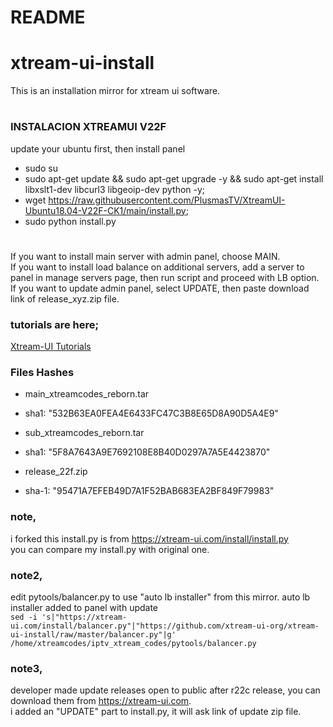# README #
# xtream-ui-install
This is an installation mirror for xtream ui software.
#
#
### INSTALACION XTREAMUI V22F ###

update your ubuntu first, then install panel  

- sudo su
- sudo apt-get update && sudo apt-get upgrade -y && sudo apt-get install libxslt1-dev libcurl3 libgeoip-dev python -y;
- wget https://raw.githubusercontent.com/PlusmasTV/XtreamUI-Ubuntu18.04-V22F-CK1/main/install.py; 
- sudo python install.py  
#
#
If you want to install main server with admin panel, choose MAIN.  
If you want to install load balance on additional servers, add a server to panel in manage servers page, then run script and proceed with LB option.  
If you want to update admin panel, select UPDATE, then paste download link of release_xyz.zip file.  

### tutorials are here; ###

[Xtream-UI Tutorials](https://www.youtube.com/playlist?list=PLJB51brdC_w7dTDxi1MPqiuk3JH5U2ekn "Xtream-UI Tutorials")


### Files Hashes ###
* main_xtreamcodes_reborn.tar
* sha1: "532B63EA0FEA4E6433FC47C3B8E65D8A90D5A4E9"

* sub_xtreamcodes_reborn.tar
* sha1: "5F8A7643A9E7692108E8B40D0297A7A5E4423870"

* release_22f.zip
* sha-1: "95471A7EFEB49D7A1F52BAB683EA2BF849F79983"

### note,
i forked this install.py is from https://xtream-ui.com/install/install.py  
you can compare my install.py with original one.

### note2,
edit pytools/balancer.py to use "auto lb installer" from this mirror. auto lb installer added to panel with update    
`sed -i 's|"https://xtream-ui.com/install/balancer.py"|"https://github.com/xtream-ui-org/xtream-ui-install/raw/master/balancer.py"|g' /home/xtreamcodes/iptv_xtream_codes/pytools/balancer.py`  

### note3,  
developer made update releases open to public after r22c release, you can download them from https://xtream-ui.com.  
i added an "UPDATE" part to install.py, it will ask link of update zip file.
